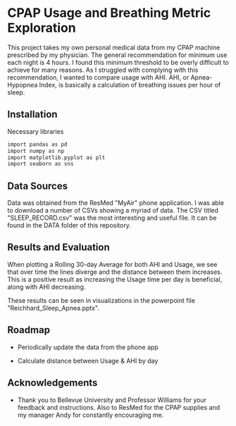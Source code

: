 
# CPAP Usage and Breathing Metric Exploration

This project takes my own personal medical data from my CPAP machine prescribed by my physician. The general recommendation for minimum use each night is 4 hours. I found this minimum threshold to be overly difficult to achieve for many reasons. As I struggled with complying with this recommendation, I wanted to compare usage with AHI. AHI, or Apnea-Hypopnea Index, is basically a calculation of breathing issues per hour of sleep.
## Installation

Necessary libraries

```bash
import pandas as pd
import numpy as np
import matplotlib.pyplot as plt
import seaborn as sns
```
    
## Data Sources

Data was obtained from the ResMed "MyAir" phone application. I was able to download a number of CSVs showing a myriad of data. The CSV titled "SLEEP_RECORD.csv" was the most interesting and useful file. It can be found in the DATA folder of this repository.


## Results and Evaluation

When plotting a Rolling 30-day Average for both AHI and Usage, we see that over time the lines diverge and the distance between them increases. This is a positive result as increasing the Usage time per day is beneficial, along with AHI decreasing. 

These results can be seen in visualizations in the powerpoint file "Reichhard_Sleep_Apnea.pptx".
## Roadmap

- Periodically update the data from the phone app

- Calculate distance between Usage & AHI by day


## Acknowledgements

 - Thank you to Bellevue University and Professor Williams for your feedback and instructions. Also to ResMed for the CPAP supplies and my manager Andy for constantly encouraging me.

